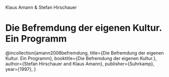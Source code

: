 Klaus Amann & Stefan Hirschauer

# Die Befremdung der eigenen Kultur. Ein Programm

@incollection{amann2008befremdung,
 title={Die Befremdung der eigenen Kultur. Ein Programm},
 booktitle={Die Befremdung der eigenen Kultur.},
 author={Stefan Hirschauer and Klaus Amann},
 publisher={Suhrkamp},
 year={1997},
}

